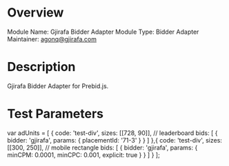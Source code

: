 # Overview
Module Name: Gjirafa Bidder Adapter Module 
Type: Bidder Adapter 
Maintainer: agonq@gjirafa.com

# Description
Gjirafa Bidder Adapter for Prebid.js.

# Test Parameters
var adUnits = [
{
    code: 'test-div',
    sizes: [[728, 90]],  // leaderboard
    bids: [
        {
             bidder: 'gjirafa',
             params: {
				placementId: '71-3'
             }
        }
    ]
},{
    code: 'test-div',
    sizes: [[300, 250]],   // mobile rectangle
    bids: [
        {
             bidder: 'gjirafa',
             params: {
				minCPM: 0.0001,
				minCPC: 0.001,
				explicit: true
             }
        }
    ]
}
];